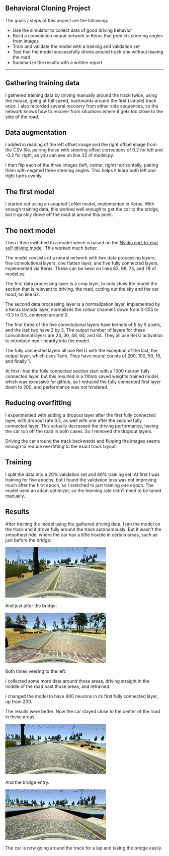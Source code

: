 ## **Behavioral Cloning Project** 


The goals / steps of this project are the following:

* Use the simulator to collect data of good driving behavior
* Build a convolution neural network in Keras that predicts steering angles from images
* Train and validate the model with a training and validation set
* Test that the model successfully drives around track one without leaving the road
* Summarize the results with a written report

---



## Gathering training data

I gathered training data by driving manually around the track twice, using the mouse, going at full speed, backwards around the first (simple) track once. I also recorded several recovery from either side sequences, so the network knows how to recover from situations where it gets too close to the side of the road.

## Data augmentation
I added in reading of the left offset image and the right offset image from the CSV file, pairing those with steering offset corrections of 0.2 for left and -0.2 for right, as you can see on line 32 of model.py.

I then flip each of the three images (left, center, right) horizontally, pairing them with negated three steering angles. This helps it learn both left and right turns evenly.

## The first model
I started out using an adapted LeNet model, implemented in Keras. With enough training data, this worked well enough to get the car to the bridge, but it quickly drove off the road at around this point.

## The next model
Then I then switched to a model which is based on the [Nvidia end-to-end self driving model](https://devblogs.nvidia.com/parallelforall/deep-learning-self-driving-cars/). This worked much better.

The model consists of a neural network with two data processing layers, five convolutional layers, one flatten layer, and five fully connected layers, implemented via Keras. These can be seen on lines 62, 68, 75, and 78 of model.py.

The first data processing layer is a crop layer, to only show the model the section that is relevant to driving, the road, cutting out the sky and the car hood, on line 62.

The second data processing layer is a normalization layer, implemented by a Keras lambda layer, normalizes the colour channels down from 0-255 to -0.5 to 0.5, centered around 0.

The first three of the five convolutional layers have kernels of 5 by 5 pixels, and the last two have 3 by 3. The output number of layers for these convolutional layers are 24, 36, 48, 64, and 64. They all use ReLU activation to introduce non-linearity into the model.

The fully connected layers all use ReLU with the exception of the last, the output layer, which uses Tanh. They have neural counts of 200, 100, 50, 10, and finally 1.

At first I had the fully connected section start with a 1000 neuron fully connected layer, but this resulted in a 110mb saved weights trained model, which was excessive for github, so I reduced the fully connected first layer down to 200, and performance was not hindered.

## Reducing overfitting
I experimented with adding a dropout layer after the first fully connected layer, with dropout rate 0.5, as well with one after the second fully connected layer. This actually decreased the driving performance, having the car run off the road in both cases. So I removed the dropout layers.

Driving the car around the track backwards and flipping the images seems enough to reduce overfitting to the exact track layout.

## Training

I split the data into a 20% validation set and 80% training set. At first I was training for five epochs, but I found the validation loss was not improving much after the first epoch, so I switched to just training one epoch. The model used an adam optimizer, so the learning rate didn't need to be tuned manually.


## Results

After training the model using the gathered driving data, I ran the model on the track and it drove fully around the track autonomously. But it wasn't the smoothest ride, where the car has a little trouble in certain areas, such as just before the bridge:

![Trouble1](2017_04_14_06_35_54_170.jpg)

And just after the bridge:

![Trouble2](2017_04_14_06_36_29_024.jpg)

Both times veering to the left.

I collected some more data around those areas, driving straight in the middle of the road past those areas, and retrained.

I changed the model to have 400 neurons in its first fully connected layer, up from 200. 

The results were better. Now the car stayed close to the center of the road in these areas.

![Good1](2017_04_15_06_38_32_863.jpg)

And the bridge entry.

![Good2](2017_04_15_06_38_41_531.jpg)

The car is now going around the track for a lap and taking the bridge easily.